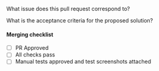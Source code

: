 What issue does this pull request correspond to?

What is the acceptance criteria for the proposed solution?

#### Merging checklist
- [ ] PR Approved
- [ ] All checks pass
- [ ] Manual tests approved and test screenshots attached